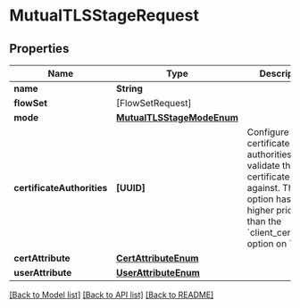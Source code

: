 # MutualTLSStageRequest

## Properties
Name | Type | Description | Notes
------------ | ------------- | ------------- | -------------
**name** | **String** |  | 
**flowSet** | [FlowSetRequest] |  | [optional] 
**mode** | [**MutualTLSStageModeEnum**](MutualTLSStageModeEnum.md) |  | 
**certificateAuthorities** | **[UUID]** | Configure certificate authorities to validate the certificate against. This option has a higher priority than the &#x60;client_certificate&#x60; option on &#x60;Brand&#x60;. | [optional] 
**certAttribute** | [**CertAttributeEnum**](CertAttributeEnum.md) |  | 
**userAttribute** | [**UserAttributeEnum**](UserAttributeEnum.md) |  | 

[[Back to Model list]](../README.md#documentation-for-models) [[Back to API list]](../README.md#documentation-for-api-endpoints) [[Back to README]](../README.md)


